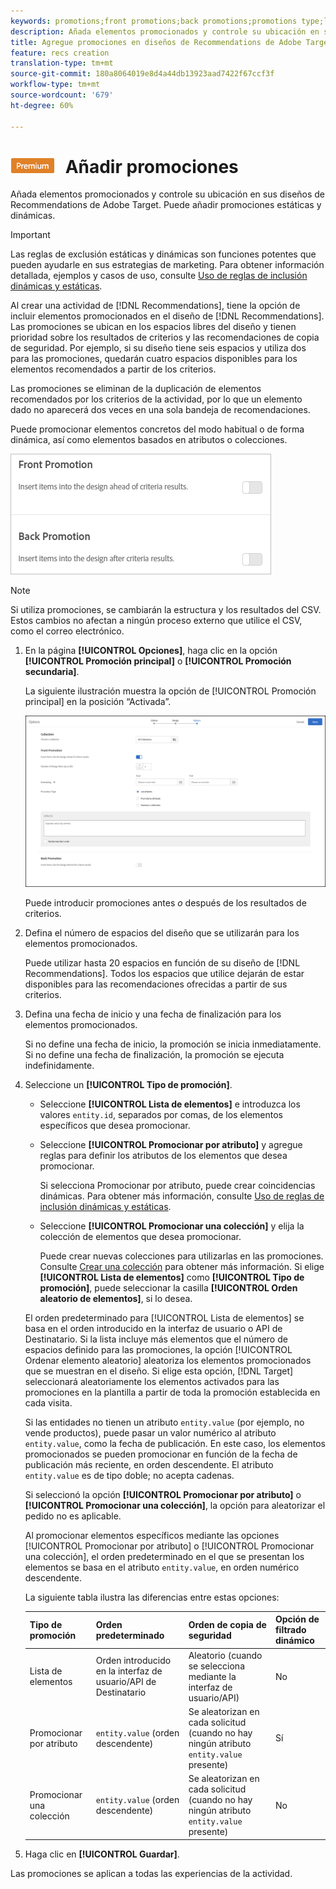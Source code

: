 ```yaml
---
keywords: promotions;front promotions;back promotions;promotions type;list of items;promote by attribute;promote a collection
description: Añada elementos promocionados y controle su ubicación en sus diseños de Recommendations de Adobe Target. Puede añadir promociones estáticas y dinámicas.
title: Agregue promociones en diseños de Recommendations de Adobe Target.
feature: recs creation
translation-type: tm+mt
source-git-commit: 180a8064019e8d4a44db13923aad7422f67ccf3f
workflow-type: tm+mt
source-wordcount: '679'
ht-degree: 60%

---
```



# ![PREMIUM](/help/assets/premium.png) Añadir promociones

Añada elementos promocionados y controle su ubicación en sus diseños de Recommendations de Adobe Target. Puede añadir promociones estáticas y dinámicas.

>[!IMPORTANT]
>
>Las reglas de exclusión estáticas y dinámicas son funciones potentes que pueden ayudarle en sus estrategias de marketing. Para obtener información detallada, ejemplos y casos de uso, consulte [Uso de reglas de inclusión dinámicas y estáticas](/help/c-recommendations/c-algorithms/use-dynamic-and-static-inclusion-rules.md#concept_4CB5C0FA705D4E449BD0B37B3D987F9F).

Al crear una actividad de [!DNL Recommendations], tiene la opción de incluir elementos promocionados en el diseño de [!DNL Recommendations]. Las promociones se ubican en los espacios libres del diseño y tienen prioridad sobre los resultados de criterios y las recomendaciones de copia de seguridad. Por ejemplo, si su diseño tiene seis espacios y utiliza dos para las promociones, quedarán cuatro espacios disponibles para los elementos recomendados a partir de los criterios.

Las promociones se eliminan de la duplicación de elementos recomendados por los criterios de la actividad, por lo que un elemento dado no aparecerá dos veces en una sola bandeja de recomendaciones.

Puede promocionar elementos concretos del modo habitual o de forma dinámica, así como elementos basados en atributos o colecciones.

![](assets/add_promotion_toggles.png)

>[!NOTE]
>
>Si utiliza promociones, se cambiarán la estructura y los resultados del CSV. Estos cambios no afectan a ningún proceso externo que utilice el CSV, como el correo electrónico.

1. En la página **[!UICONTROL Opciones]**, haga clic en la opción **[!UICONTROL Promoción principal]** o **[!UICONTROL Promoción secundaria]**.

   La siguiente ilustración muestra la opción de [!UICONTROL Promoción principal] en la posición “Activada”.

   ![Agregar opciones de promoción principal](/help/c-recommendations/t-create-recs-activity/assets/add_promotion_front.png)

   Puede introducir promociones antes *o* después de los resultados de criterios.
1. Defina el número de espacios del diseño que se utilizarán para los elementos promocionados.

   Puede utilizar hasta 20 espacios en función de su diseño de [!DNL Recommendations]. Todos los espacios que utilice dejarán de estar disponibles para las recomendaciones ofrecidas a partir de sus criterios.

1. Defina una fecha de inicio y una fecha de finalización para los elementos promocionados.

   Si no define una fecha de inicio, la promoción se inicia inmediatamente. Si no define una fecha de finalización, la promoción se ejecuta indefinidamente.

1. Seleccione un **[!UICONTROL Tipo de promoción]**.

   * Seleccione **[!UICONTROL Lista de elementos]** e introduzca los valores `entity.id`, separados por comas, de los elementos específicos que desea promocionar.

   * Seleccione **[!UICONTROL Promocionar por atributo]** y agregue reglas para definir los atributos de los elementos que desea promocionar.

      Si selecciona Promocionar por atributo, puede crear coincidencias dinámicas. Para obtener más información, consulte [Uso de reglas de inclusión dinámicas y estáticas](/help/c-recommendations/c-algorithms/use-dynamic-and-static-inclusion-rules.md#concept_4CB5C0FA705D4E449BD0B37B3D987F9F).

   * Seleccione **[!UICONTROL Promocionar una colección]** y elija la colección de elementos que desea promocionar.

      Puede crear nuevas colecciones para utilizarlas en las promociones. Consulte [Crear una colección](/help/c-recommendations/c-products/collections.md#task_1256DFF6842141FCAADD9E1428EF7F08) para obtener más información.
   Si elige **[!UICONTROL Lista de elementos]** como **[!UICONTROL Tipo de promoción]**, puede seleccionar la casilla **[!UICONTROL Orden aleatorio de elementos]**, si lo desea.

   El orden predeterminado para [!UICONTROL Lista de elementos] se basa en el orden introducido en la interfaz de usuario o API de Destinatario. Si la lista incluye más elementos que el número de espacios definido para las promociones, la opción [!UICONTROL Ordenar elemento aleatorio] aleatoriza los elementos promocionados que se muestran en el diseño. Si elige esta opción, [!DNL Target] seleccionará aleatoriamente los elementos activados para las promociones en la plantilla a partir de toda la promoción establecida en cada visita.

   Si las entidades no tienen un atributo `entity.value` (por ejemplo, no vende productos), puede pasar un valor numérico al atributo `entity.value`, como la fecha de publicación. En este caso, los elementos promocionados se pueden promocionar en función de la fecha de publicación más reciente, en orden descendente. El atributo `entity.value` es de tipo doble; no acepta cadenas.

   Si seleccionó la opción **[!UICONTROL Promocionar por atributo]** o **[!UICONTROL Promocionar una colección]**, la opción para aleatorizar el pedido no es aplicable.

   Al promocionar elementos específicos mediante las opciones [!UICONTROL Promocionar por atributo] o [!UICONTROL Promocionar una colección], el orden predeterminado en el que se presentan los elementos se basa en el atributo `entity.value`, en orden numérico descendente.

   La siguiente tabla ilustra las diferencias entre estas opciones:

   | Tipo de promoción | Orden predeterminado | Orden de copia de seguridad | Opción de filtrado dinámico |
   | --- | --- | --- | --- |
   | Lista de elementos | Orden introducido en la interfaz de usuario/API de Destinatario | Aleatorio (cuando se selecciona mediante la interfaz de usuario/API) | No |
   | Promocionar por atributo | `entity.value` (orden descendente) | Se aleatorizan en cada solicitud (cuando no hay ningún atributo `entity.value` presente) | Sí |
   | Promocionar una colección | `entity.value` (orden descendente) | Se aleatorizan en cada solicitud (cuando no hay ningún atributo `entity.value` presente) | No |

1. Haga clic en **[!UICONTROL Guardar]**.

Las promociones se aplican a todas las experiencias de la actividad.

